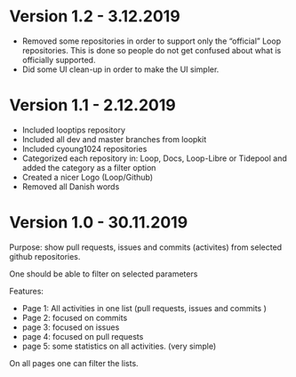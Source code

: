 # Version 1.2 - 3.12.2019
- Removed some repositories in order to support only the “official” Loop repositories. This is done so people do not get confused about what is officially supported.
- Did some UI clean-up in order to make the UI simpler.


# Version 1.1 - 2.12.2019
- Included looptips repository
- Included all dev and master branches from loopkit
- Included cyoung1024 repositories
- Categorized each repository in: Loop, Docs, Loop-Libre or Tidepool and added the category as a filter option
- Created a nicer Logo (Loop/Github)
- Removed all Danish words

# Version 1.0 - 30.11.2019

Purpose: 
show pull requests, issues and commits (activites) from selected github repositories. 

One should be able to filter on selected parameters

Features:
- Page 1: All activities in one list (pull requests, issues and commits )
- Page 2: focused on commits
- page 3: focused on issues
- page 4: focused on pull requests
- page 5: some statistics on all activities. (very simple)

On all pages one can filter the lists. 

